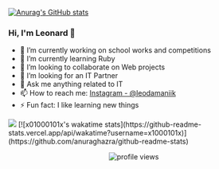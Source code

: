 [![Anurag's GitHub stats](https://github-readme-stats.vercel.app/api?username=x01000101x)](https://github.com/anuraghazra/github-readme-stats)

### Hi, I'm Leonard 👋

- 🔭 I’m currently working on school works and competitions
- 🌱 I’m currently learning Ruby 
- 👯 I’m looking to collaborate on Web projects
- 🤔 I’m looking for an IT Partner
- 💬 Ask me anything related to IT
- 📫 How to reach me: [Instagram - @leodamaniik](https://www.instagram.com/leodamaniik/)
- ⚡ Fun fact: I like learning new things

<img src = "https://github-readme-stats.vercel.app/api?username=x01000101x&&show_icons=true&title_color=1E90FF&icon_color=8458B3&text_color=008000&bg_color=151515">
[![x01000101x's wakatime stats](https://github-readme-stats.vercel.app/api/wakatime?username=x1000101x)](https://github.com/anuraghazra/github-readme-stats)

<p align="center">
  <img src="https://gpvc.arturio.dev/x01000101x" alt="profile views"> 
</p>
